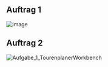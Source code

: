 ## Auftrag 1 
![image](https://github.com/user-attachments/assets/450978a4-85bc-4a99-a0ac-b94669bc0a36)

## Auftrag 2 
![Aufgabe_1_TourenplanerWorkbench](https://github.com/user-attachments/assets/b0de7785-68b3-4afa-934e-192d94639e87)
